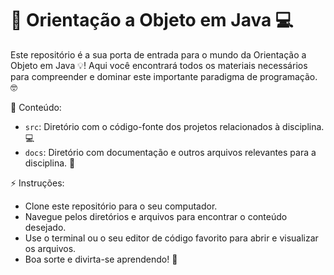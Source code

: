 # 🚀 Orientação a Objeto em Java 💻

Este repositório é a sua porta de entrada para o mundo da Orientação a Objeto em Java 💡! Aqui você encontrará todos os materiais necessários para compreender e dominar este importante paradigma de programação. 🤓

🔎 Conteúdo:
- `src`: Diretório com o código-fonte dos projetos relacionados à disciplina. 💻
- `docs`: Diretório com documentação e outros arquivos relevantes para a disciplina. 📄

⚡ Instruções:
- Clone este repositório para o seu computador.
- Navegue pelos diretórios e arquivos para encontrar o conteúdo desejado.
- Use o terminal ou o seu editor de código favorito para abrir e visualizar os arquivos.
- Boa sorte e divirta-se aprendendo! 🚀
